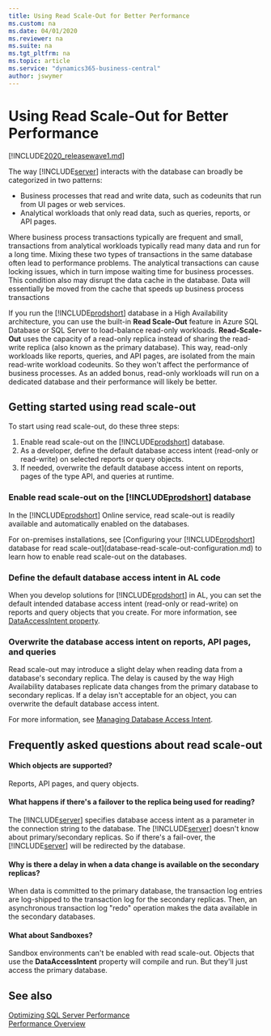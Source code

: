 ```yaml
---
title: Using Read Scale-Out for Better Performance 
ms.custom: na
ms.date: 04/01/2020
ms.reviewer: na
ms.suite: na
ms.tgt_pltfrm: na
ms.topic: article
ms.service: "dynamics365-business-central"
author: jswymer
---
```

# Using Read Scale-Out for Better Performance

[!INCLUDE[2020_releasewave1.md](../includes/2020_releasewave1.md)]

The way [!INCLUDE[server](../developer/includes/server.md)] interacts with the database can broadly be categorized in two patterns:
- Business processes that read and write data, such as codeunits that run from UI pages or web services.
- Analytical workloads that only read data, such as queries, reports, or API pages.

Where business process transactions typically are frequent and small, transactions from analytical workloads typically read many data and run for a long time. Mixing these two types of transactions in the same database often lead to performance problems. The analytical transactions can cause locking issues, which in turn impose waiting time for business processes. This condition also may disrupt the data cache in the database. Data  will essentially be moved from the cache that speeds up business process transactions

If you run the [!INCLUDE[prodshort](../developer/includes/prodshort.md)] database in a High Availability architecture, you can use the built-in **Read Scale-Out** feature in Azure SQL Database or SQL Server to load-balance read-only workloads. **Read-Scale-Out** uses the capacity of a read-only replica instead of sharing the read-write replica (also known as the primary database). This way, read-only workloads like reports, queries, and API pages, are isolated from the main read-write workload codeunits. So they won't affect the performance of business processes. As an added bonus, read-only workloads will run on a dedicated database and their performance will likely be better.

## Getting started using read scale-out

To start using read scale-out, do these three steps:

1. Enable read scale-out on the [!INCLUDE[prodshort](../developer/includes/prodshort.md)] database.
2. As a developer, define the default database access intent (read-only or read-write) on selected reports or query objects.
3. If needed, overwrite the default database access intent on reports, pages of the type API, and queries at runtime.

### Enable read scale-out on the [!INCLUDE[prodshort](../developer/includes/prodshort.md)] database

In the [!INCLUDE[prodshort](../developer/includes/prodshort.md)] Online service, read scale-out is readily available and automatically enabled on the databases.

For on-premises installations, see [Configuring your [!INCLUDE[prodshort](../developer/includes/prodshort.md)] database for read scale-out](database-read-scale-out-configuration.md) to learn how to enable read scale-out on the databases.

### Define the default database access intent in AL code

When you develop solutions for [!INCLUDE[prodshort](../developer/includes/prodshort.md)] in AL, you can set the default intended database access intent (read-only or read-write) on reports and query objects that you create. For more information, see [DataAccessIntent property](/dynamics365/business-central/dev-itpro/developer/properties/devenv-dataaccessintent-property).

### Overwrite the database access intent on reports, API pages, and queries

Read scale-out may introduce a slight delay when reading data from a database's secondary replica. The delay is caused by the way High Availability databases replicate data changes from the primary database to secondary replicas. If a delay isn't acceptable for an object, you can overwrite the default database access intent.

For more information, see [Managing Database Access Intent](https://review.docs.microsoft.com/en-us/dynamics365/business-central/admin-data-access-intent?branch=tfs337368-readscaleout).

## Frequently asked questions about read scale-out

#### Which objects are supported?

Reports, API pages, and query objects.

#### What happens if there's a failover to the replica being used for reading?

The [!INCLUDE[server](../developer/includes/server.md)] specifies database access intent as a parameter in the connection string to the database. The [!INCLUDE[server](../developer/includes/server.md)] doesn't know about primary/secondary replicas. So if there's a fail-over, the [!INCLUDE[server](../developer/includes/server.md)] will be redirected by the database.

#### Why is there a delay in when a data change is available on the secondary replicas?

When data is committed to the primary database, the transaction log entries are log-shipped to the transaction log for the secondary replicas. Then, an asynchronous transaction log "redo" operation makes the data available in the secondary databases.

#### What about Sandboxes?

Sandbox environments can't be enabled with read scale-out. Objects that use the **DataAccessIntent** property will compile and run. But they'll just access the primary database.

## See also

[Optimizing SQL Server Performance](optimize-sql-server-performance.md)  
[Performance Overview](../performance/performance-overview.md)
